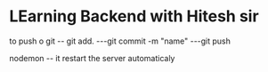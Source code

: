 # LEarning Backend with Hitesh sir
to push o git
-- git add.
---git commit -m "name"
---git push

nodemon -- it restart the server automaticaly